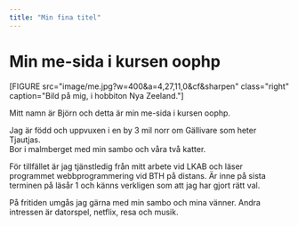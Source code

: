 ```yaml
---
title: "Min fina titel"
---
```

Min me-sida i kursen oophp
=========================

<!-- Detta innehåll är skrivet i markdown och du hittar innehållet i filen `content/index.md`. -->

[FIGURE src="image/me.jpg?w=400&a=4,27,11,0&cf&sharpen" class="right" caption="Bild på mig, i hobbiton Nya Zeeland."]

Mitt namn är Björn och detta är min me-sida i kursen oophp.

Jag är född och uppvuxen i en by 3 mil norr om Gällivare som heter Tjautjas.  
Bor i malmberget med min sambo och våra två katter.

För tillfället är jag tjänstledig från mitt arbete vid LKAB och läser programmet webbprogrammering vid BTH på distans.
Är inne på sista terminen på läsår 1 och känns verkligen som att jag har gjort rätt val.

På fritiden umgås jag gärna med min sambo och mina vänner.
Andra intressen är datorspel, netflix, resa och musik.
